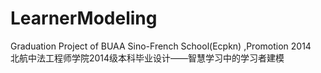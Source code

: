 # LearnerModeling
Graduation Project of BUAA Sino-French School(Ecpkn) ,Promotion 2014  
北航中法工程师学院2014级本科毕业设计——智慧学习中的学习者建模
